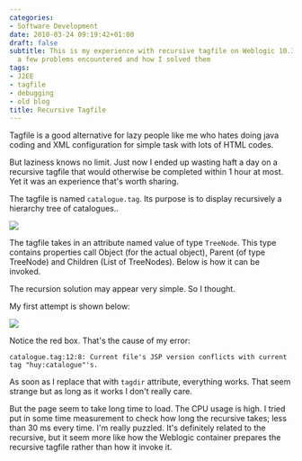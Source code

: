 ```yaml
---
categories:
- Software Development
date: 2010-03-24 09:19:42+01:00
draft: false
subtitle: This is my experience with recursive tagfile on Weblogic 10.3. I also describe
  a few problems encountered and how I solved them
tags:
- J2EE
- tagfile
- debugging
- old blog
title: Recursive Tagfile
---
```


Tagfile is a good alternative for lazy people like me who hates doing java coding and XML configuration for simple task with lots of HTML codes.

But laziness knows no limit. Just now I ended up wasting haft a day on a recursive tagfile that would otherwise be completed within 1 hour at most. Yet it was an experience that's worth sharing.

The tagfile is named `catalogue.tag`. Its purpose is to display recursively a hierarchy tree of catalogues..

![](http://4.bp.blogspot.com/_g19EQrkxY30/S6ngDQvrxyI/AAAAAAAAABM/cNJh_45dWlI/s320/hier1.png)

The tagfile takes in an attribute named value of type `TreeNode`. This type contains properties call Object (for the actual object), Parent (of type TreeNode) and Children (List of TreeNodes). Below is how it can be invoked.

The recursion solution may appear very simple. So I thought.

My first attempt is shown below:

![](http://2.bp.blogspot.com/_g19EQrkxY30/S6nilSER_tI/AAAAAAAAABU/_omvFkdPJWc/s640/hier2.png)

Notice the red box. That's the cause of my error:

```
catalogue.tag:12:8: Current file's JSP version conflicts with current tag "huy:catalogue"'s.
```

As soon as I replace that with `tagdir` attribute, everything works. That seem strange but as long as it works I don't really care.

But the page seem to take long time to load. The CPU usage is high. I tried put in some time measurement to check how long the recursive takes; less than 30 ms every time. I'm really puzzled. It's definitely related to the recursive, but it seem more like how the Weblogic container prepares the recursive tagfile rather than how it invoke it.

